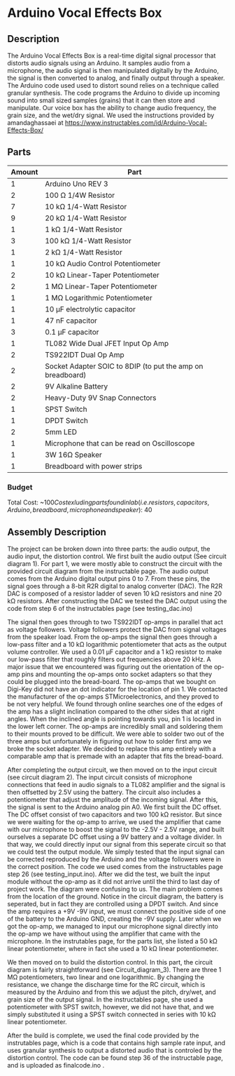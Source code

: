 # Arduino Vocal Effects Box

## Description 
The Arduino Vocal Effects Box is a real-time digital signal processor that distorts audio signals using an Arduino. It samples audio from a microphone, the audio signal is then manipulated digitally by the Arduino, the signal is then converted to analog, and finally output through a speaker. The Arduino code used used to distort sound relies on a technique called granular synthesis. The code programs the Arduino to divide up incoming sound into small sized samples (grains) that it can then store and manipulate.  Our voice box has the ability to change audio frequency, the grain size, and the wet/dry signal. We used the instructions provided by amandaghassaei at https://www.instructables.com/id/Arduino-Vocal-Effects-Box/

## Parts
Amount | Part
------------ | -------------
1 | Arduino Uno REV 3
2 | 100 Ω 1/4W Resistor
7 | 10 kΩ 1/4-Watt Resistor 
9 | 20 kΩ 1/4-Watt Resistor
1 | 1 kΩ 1/4-Watt Resistor 
3 | 100 kΩ 1/4-Watt Resistor
1 | 2 kΩ 1/4-Watt Resistor
1 | 10 kΩ Audio Control Potentiometer
2 | 10 kΩ Linear-Taper Potentiometer
2 | 1 MΩ Linear-Taper Potentiometer
1 | 1 MΩ Logarithmic Potentiometer
1 | 10 μF electrolytic capacitor
1 | 47 nF capacitor
3 | 0.1 μF capacitor
1 | TL082 Wide Dual JFET Input Op Amp
2 | TS922IDT Dual Op Amp
2 | Socket Adapter SOIC to 8DIP (to put the amp on breadboard)
2 | 9V Alkaline Battery
2 | Heavy-Duty 9V Snap Connectors
1 | SPST Switch
1 | DPDT Switch
2 | 5mm LED
1 | Microphone that can be read on Oscilloscope 
1 | 3W 16Ω Speaker
1 | Breadboard with power strips

### Budget
Total Cost: ~$100  
Cost exluding parts found in lab (i.e. resistors, capacitors, Arduino, breadboard, microphone and speaker): ~$40

## Assembly Description 
  The project can be broken down into three parts: the audio output, the audio input, the distortion control. We first built the audio output (See circuit diagram 1). For part 1, we were mostly able to construct the circuit with the provided circuit diagram from the instructable page. The audio output comes from the Arduino digital output pins 0 to 7. From these pins, the signal goes through a 8-bit R2R digital to analog converter (DAC). The R2R DAC is composed of a resistor ladder of seven 10 kΩ resistors and nine 20 kΩ resistors. After constructing the DAC we tested the DAC output using the code from step 6 of the instructables page (see testing_dac.ino)



The signal then goes through to two TS922IDT op-amps in parallel that act as voltage followers. Voltage followers protect the DAC from signal voltages from the speaker load. From the op-amps the signal then goes through a low-pass filter and a 10 kΩ logarithmic  potentiometer that acts as the output volume controller. We used a 0.01 μF capacitor and a 1 kΩ resistor to make our low-pass filter that roughly filters out frequencies above 20 kHz. 
	A major issue that we encountered was figuring out the orientation of the op-amp pins and mounting the op-amps onto socket adapters so that they could be plugged into the bread-board. The op-amps that we bought on Digi-Key did not have an dot indicator for the location of pin 1. We contacted the manufacturer of the op-amps STMicroelectronics, and they proved to be not very helpful. We found through online searches one of the edges of the amp has a slight inclination compared to the other sides that at right angles. When the inclined angle is pointing towards you, pin 1 is located in the lower left corner. The op-amps are incredibly small and soldering them to their mounts proved to be difficult. We were able to solder two out of the three amps but unfortunately in figuring out how to solder first amp we broke the socket adapter. We decided to replace this amp entirely with a comparable amp that is premade with an adapter that fits the bread-board. 
	
After completing the output circuit, we then moved on to the input circuit (see circuit diagram 2). The input circuit consists of microphone connections that feed in audio signals to a TL082 amplifier and the signal is then offsetted by 2.5V using the battery. The circuit also includes a potentiometer that adjust the amplitude of the incoming signal. After this, the signal is sent to the Arduino analog pin A0.
	We first built the DC offset. The DC offset consist of two capacitors and two 100 kΩ resistor. But since we were waiting for the op-amp to arrive, we used the amplifier that came with our microphone to boost the signal to the -2.5V - 2.5V range, and built ourselves a separate DC offset using a 9V battery and a voltage divider. In that way, we could directly input our signal from this seperate circuit so that we could test the output module. We simply tested that the input signal can be corrected reproduced by the Arduino and the voltage followers were in the correct position. The code we used comes from the instructables page step 26 (see testing_input.ino).
	After we did the test, we built the input module without the op-amp as it did not arrive until the third to last day of project work. The diagram were confusing to us. The main problem comes from the location of the ground. Notice in the circuit diagram, the battery is seperated, but in fact they are controlled using a DPDT switch. And since the amp requires a +9V -9V input, we must connect the positive side of one of the battery to the Arduino GND, creating the -9V supply. Later when we got the op-amp, we managed to input our microphone signal directly into the op-amp we have without using the amplifier that came with the microphone. In the instrutables page, for the parts list, she listed a 50 kΩ linear potentiometer, where in fact she used a 10 kΩ linear potentiometer.
	
We then moved on to build the distortion control. In this part, the circuit diagram is fairly straightforward (see Circuit_diagram_3). There are three 1 MΩ potentiometers, two linear and one logarithmic. By changing the resistance, we change the discharge time for the RC circuit, which is measured by the Arduino and from this we adjust the pitch, dry/wet, and grain size of the output signal. In the instructables page, she used a potentiometer with SPST switch, however, we did not have that, and we simply substituted it using a SPST switch connected in series with 10 kΩ linear potentiometer.

After the build is complete, we used the final code provided by the instrutables page, which is a code that contains high sample rate input, and uses granular synthesis to output a distorted audio that is controled by the distortion control. The code can be found step 36 of the instructable page, and is uploaded as finalcode.ino .
